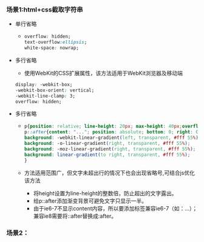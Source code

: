 ###  场景1:html+css截取字符串

* 单行省略

  * ```css
    overflow: hidden;
    text-overflow:ellipsis;
    white-space: nowrap;
    ```

* 多行省略

  * 使用WebKit的CSS扩展属性，该方法适用于WebKit浏览器及移动端

  ```css
  display: -webkit-box;
  -webkit-box-orient: vertical;
  -webkit-line-clamp: 3;
  overflow: hidden;
  ```

* 多行省略

  * ```css
    p{position: relative; line-height: 20px; max-height: 40px;overflow: hidden;}
    p::after{content: "..."; position: absolute; bottom: 0; right: 0; padding-left: 40px;
    background: -webkit-linear-gradient(left, transparent, #fff 55%);
    background: -o-linear-gradient(right, transparent, #fff 55%);
    background: -moz-linear-gradient(right, transparent, #fff 55%);
    background: linear-gradient(to right, transparent, #fff 55%);
    }
    ```

  * 方法适用范围广，但文字未超出行的情况下也会出现省略号,可结合js优化该方法

    * 将height设置为line-height的整数倍，防止超出的文字露出。
    * 给p::after添加渐变背景可避免文字只显示一半。
    * 由于ie6-7不显示content内容，所以要添加标签兼容ie6-7（如：<span>…<span/>）；兼容ie8需要将::after替换成:after。

###  场景2：

